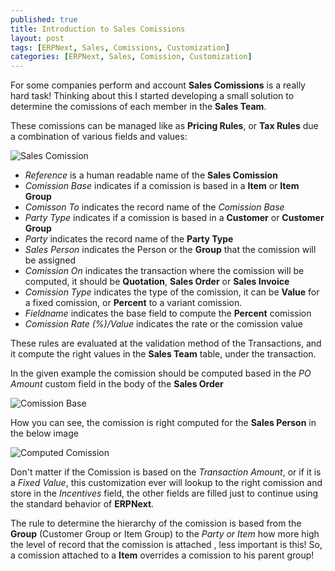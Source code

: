 ```yaml
---
published: true
title: Introduction to Sales Comissions
layout: post
tags: [ERPNext, Sales, Comissions, Customization]
categories: [ERPNext, Sales, Comission, Customization]
---
```

For some companies perform and account **Sales Comissions** is a really hard task! Thinking about this I started developing a small solution to determine the comissions of each member in the **Sales Team**.

These comissions can be managed like as **Pricing Rules**, or **Tax Rules** due a combination of various fields and values:

![Sales Comission](//www.diigo.com/file/image/eoaccapzdbeqorcaczccsspoor/Montagem+-+SCMS-000001.jpg)

- _Reference_ is a human readable name of the **Sales Comission**
- _Comission Base_ indicates if a comission is based in a **Item** or **Item Group**
- _Comisson To_ indicates the record name of the _Comission Base_
- _Party Type_ indicates if a comission is based in a **Customer** or **Customer Group**
- _Party_ indicates the record name of the **Party Type**
- _Sales Person_ indicates the Person or the **Group** that the comission will be assigned
- _Comission On_ indicates the transaction where the comission will be computed, it should be **Quotation**, **Sales Order** or **Sales Invoice**
- _Comission Type_ indicates the type of the comission, it can be **Value** for a fixed comission, or **Percent** to a variant comission.
- _Fieldname_ indicates the base field to compute the **Percent** comission
- _Comission Rate (%)/Value_ indicates the rate or the comission value

These rules are evaluated at the validation method of the Transactions, and it compute the right values in the **Sales Team** table, under the transaction.

In the given example the comission should be computed based in the _PO Amount_ custom field in the body of the **Sales Order** 

![Comission Base](//www.diigo.com/file/image/eoaccapzdbeqorsbozccssppca/Cliente+Padr%C3%A3o+-+SO-00002.jpg) 

How you can see, the comission is right computed for the **Sales Person** in the below image

![Computed Comission](//www.diigo.com/file/image/eoaccapzdbeqosabpzccssppeb/Cliente+Padr%C3%A3o+-+SO-00002.jpg)

Don't matter if the Comission is based on the _Transaction Amount_, or if it is a _Fixed Value_, this customization ever will lookup to the right comission and store in the _Incentives_ field, the other fields are filled just to continue using the standard behavior of **ERPNext**.

The rule to determine the hierarchy of the comission is based from the **Group** (Customer Group or Item Group) to the *Party or Item* how more high the level of record that the comission is attached , less important is this! So, a comission attached to a **Item** overrides a comission to his parent group!